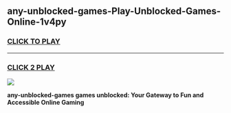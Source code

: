 
## any-unblocked-games-Play-Unblocked-Games-Online-1v4py
<h3>
<a href="https://premium76.site?title=any-unblocked-games&ref=25A">CLICK TO PLAY</a></h3>
<hr>

<h3>
<a href="https://premium76.site?title=any-unblocked-games&ref=25A">CLICK 2 PLAY</a>
  
</h3>

<a href="https://premium76.site?title=any-unblocked-games&ref=25A"><img src="https://clearcache.store/games.png"></a>


**any-unblocked-games games unblocked: Your Gateway to Fun and Accessible Online Gaming**
